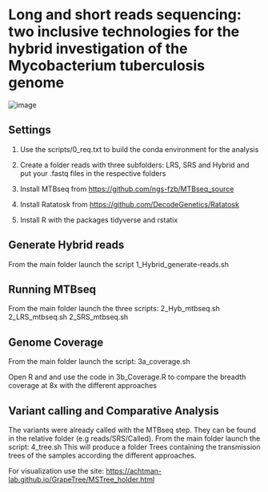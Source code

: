 # Long and short reads sequencing: two inclusive technologies for the hybrid investigation of the Mycobacterium tuberculosis genome

![image](https://user-images.githubusercontent.com/72440375/186920399-67b26432-1154-41c9-8f1d-12c6b86ada78.png)


## Settings

1) Use the scripts/0_req.txt to build the conda environment for the analysis


2) Create a folder reads with three subfolders: LRS, SRS and Hybrid and put your .fastq files in the respective folders 
3) Install MTBseq from  https://github.com/ngs-fzb/MTBseq_source
4) Install Ratatosk from https://github.com/DecodeGenetics/Ratatosk
5) Install R with the packages tidyverse and rstatix



## Generate Hybrid reads

From the main folder launch the script 1_Hybrid_generate-reads.sh

## Running MTBseq

From the main folder launch the three scripts:
2_Hyb_mtbseq.sh
2_LRS_mtbseq.sh
2_SRS_mtbseq.sh

## Genome Coverage

From the main folder launch the script: 3a_coverage.sh

Open R and and use the code in 3b_Coverage.R to compare the breadth coverage at 8x with the different approaches

## Variant calling and Comparative Analysis

The variants were already called with the MTBseq step. They can be found in the relative folder (e.g reads/SRS/Called).
From the main folder launch the script: 4_tree.sh
This will produce a folder Trees containing the transmission trees of the samples according the different approaches.

For visualization use the site: https://achtman-lab.github.io/GrapeTree/MSTree_holder.html


